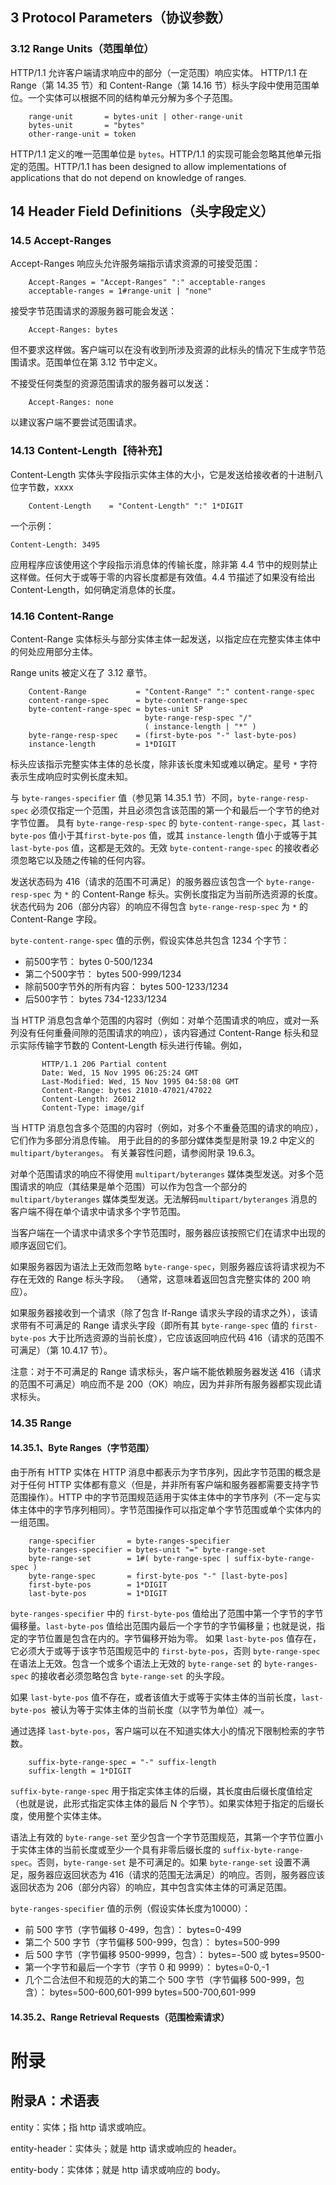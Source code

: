 ## 3 Protocol Parameters（协议参数）
### 3.12 Range Units（范围单位）
HTTP/1.1 允许客户端请求响应中的部分（一定范围）响应实体。
HTTP/1.1 在 Range（第 14.35 节）和 Content-Range（第 14.16 节）标头字段中使用范围单位。一个实体可以根据不同的结构单元分解为多个子范围。

```shell
	range-unit       = bytes-unit | other-range-unit
	bytes-unit       = "bytes"
	other-range-unit = token
```
HTTP/1.1 定义的唯一范围单位是 `bytes`。HTTP/1.1 的实现可能会忽略其他单元指定的范围。HTTP/1.1 has been designed to allow implementations of applications that do not depend on knowledge of ranges.




## 14 Header Field Definitions（头字段定义）
### 14.5 Accept-Ranges

Accept-Ranges 响应头允许服务端指示请求资源的可接受范围：
```shell
	Accept-Ranges = "Accept-Ranges" ":" acceptable-ranges
	acceptable-ranges = 1#range-unit | "none"
```
接受字节范围请求的源服务器可能会发送：

```shell
	Accept-Ranges: bytes
```


但不要求这样做。客户端可以在没有收到所涉及资源的此标头的情况下生成字节范围请求。范围单位在第 3.12 节中定义。

不接受任何类型的资源范围请求的服务器可以发送：

```shell
	Accept-Ranges: none
```

以建议客户端不要尝试范围请求。



### 14.13 Content-Length【待补充】

Content-Length 实体头字段指示实体主体的大小，它是发送给接收者的十进制八位字节数，xxxx

```shell
	Content-Length    = "Content-Length" ":" 1*DIGIT
```

一个示例：

```shell
Content-Length: 3495
```

应用程序应该使用这个字段指示消息体的传输长度，除非第 4.4 节中的规则禁止这样做。任何大于或等于零的内容长度都是有效值。4.4 节描述了如果没有给出 Content-Length，如何确定消息体的长度。




### 14.16 Content-Range
Content-Range 实体标头与部分实体主体一起发送，以指定应在完整实体主体中的何处应用部分主体。

Range units 被定义在了 3.12 章节。
```shell
	Content-Range 			= "Content-Range" ":" content-range-spec        
	content-range-spec      = byte-content-range-spec
	byte-content-range-spec = bytes-unit SP                                  
							  byte-range-resp-spec "/"                                
							  ( instance-length | "*" )        
	byte-range-resp-spec 	= (first-byte-pos "-" last-byte-pos)
	instance-length         = 1*DIGIT
```
标头应该指示完整实体主体的总长度，除非该长度未知或难以确定。星号 `*` 字符表示生成响应时实例长度未知。

与 `byte-ranges-specifier` 值（参见第 14.35.1 节）不同，`byte-range-resp-spec` 必须仅指定一个范围，并且必须包含该范围的第一个和最后一个字节的绝对字节位置。
具有 `byte-range-resp-spec` 的 `byte-content-range-spec`，其 `last-byte-pos` 值小于其`first-byte-pos` 值，或其 `instance-length` 值小于或等于其 `last-byte-pos` 值，这都是无效的。无效 `byte-content-range-spec` 的接收者必须忽略它以及随之传输的任何内容。

发送状态码为 416（请求的范围不可满足）的服务器应该包含一个 `byte-range-resp-spec` 为 `*` 的 Content-Range 标头。实例长度指定为当前所选资源的长度。状态代码为 206（部分内容）的响应不得包含 `byte-range-resp-spec` 为 `*` 的 Content-Range 字段。

`byte-content-range-spec` 值的示例，假设实体总共包含 1234 个字节：

* 前500字节：
	bytes 0-500/1234
* 第二个500字节：
	bytes 500-999/1234
* 除前500字节外的所有内容：
	bytes 500-1233/1234
* 后500字节：
	bytes 734-1233/1234

当 HTTP 消息包含单个范围的内容时（例如：对单个范围请求的响应，或对一系列没有任何重叠间隙的范围请求的响应），该内容通过 Content-Range 标头和显示实际传输字节数的 Content-Length 标头进行传输。例如，
```shell
       HTTP/1.1 206 Partial content
       Date: Wed, 15 Nov 1995 06:25:24 GMT
       Last-Modified: Wed, 15 Nov 1995 04:58:08 GMT
       Content-Range: bytes 21010-47021/47022
       Content-Length: 26012
       Content-Type: image/gif
```
当 HTTP 消息包含多个范围的内容时（例如，对多个不重叠范围的请求的响应），它们作为多部分消息传输。 用于此目的的多部分媒体类型是附录 19.2 中定义的 `multipart/byteranges`。 有关兼容性问题，请参阅附录 19.6.3。

对单个范围请求的响应不得使用 `multipart/byteranges` 媒体类型发送。对多个范围请求的响应（其结果是单个范围）可以作为包含一个部分的 `multipart/byteranges` 媒体类型发送。无法解码`multipart/byteranges` 消息的客户端不得在单个请求中请求多个字节范围。

当客户端在一个请求中请求多个字节范围时，服务器应该按照它们在请求中出现的顺序返回它们。

如果服务器因为语法上无效而忽略 `byte-range-spec`，则服务器应该将请求视为不存在无效的 Range 标头字段。 （通常，这意味着返回包含完整实体的 200 响应）。

如果服务器接收到一个请求（除了包含 If-Range 请求头字段的请求之外），该请求带有不可满足的 Range 请求头字段（即所有其 `byte-range-spec` 值的 `first-byte-pos` 大于比所选资源的当前长度），它应该返回响应代码 416（请求的范围不可满足）（第 10.4.17 节）。

注意：对于不可满足的 Range 请求标头，客户端不能依赖服务器发送 416（请求的范围不可满足）响应而不是 200（OK）响应，因为并非所有服务器都实现此请求标头。

### 14.35 Range
#### 14.35.1、Byte Ranges（字节范围）
由于所有 HTTP 实体在 HTTP 消息中都表示为字节序列，因此字节范围的概念是对于任何 HTTP 实体都有意义（但是，并非所有客户端和服务器都需要支持字节范围操作）。HTTP 中的字节范围规范适用于实体主体中的字节序列（不一定与实体主体中的字节序列相同）。字节范围操作可以指定单个字节范围或单个实体内的一组范围。
```shell
	range-specifier 	  = byte-ranges-specifier
	byte-ranges-specifier = bytes-unit "=" byte-range-set
	byte-range-set 		  = 1#( byte-range-spec | suffix-byte-range-spec )
	byte-range-spec 	  = first-byte-pos "-" [last-byte-pos]
	first-byte-pos 	 	  = 1*DIGIT
	last-byte-pos  		  = 1*DIGIT
```
`byte-ranges-specifier` 中的 `first-byte-pos` 值给出了范围中第一个字节的字节偏移量。`last-byte-pos` 值给出范围内最后一个字节的字节偏移量；也就是说，指定的字节位置是包含在内的。字节偏移开始为零。
如果 `last-byte-pos` 值存在，它必须大于或等于该字节范围规范中的 `first-byte-pos`，否则 `byte-range-spec` 在语法上无效。包含一个或多个语法上无效的 `byte-range-set` 的 `byte-ranges-spec` 的接收者必须忽略包含 `byte-range-set` 的头字段。

如果 `last-byte-pos` 值不存在，或者该值大于或等于实体主体的当前长度，`last-byte-pos `被认为等于实体主体的当前长度（以字节为单位）减一。

通过选择 `last-byte-pos`，客户端可以在不知道实体大小的情况下限制检索的字节数。

```shell
	suffix-byte-range-spec = "-" suffix-length
    suffix-length = 1*DIGIT
```

`suffix-byte-range-spec` 用于指定实体主体的后缀，其长度由后缀长度值给定（也就是说，此形式指定实体主体的最后 N 个字节）。如果实体短于指定的后缀长度，使用整个实体主体。

语法上有效的 `byte-range-set` 至少包含一个字节范围规范，其第一个字节位置小于实体主体的当前长度或至少一个具有非零后缀长度的 `suffix-byte-range-spec`。否则，`byte-range-set` 是不可满足的。如果 `byte-range-set` 设置不满足，服务器应返回状态为 416（请求的范围无法满足）的响应。否则，服务器应该返回状态为 206（部分内容）的响应，其中包含实体主体的可满足范围。

`byte-ranges-specifier` 值的示例（假设实体长度为10000）：

* 前 500 字节（字节偏移 0-499，包含）：
	bytes=0-499
* 第二个 500 字节（字节偏移 500-999，包含）：
	bytes=500-999
* 后 500 字节（字节偏移 9500-9999，包含）：
	bytes=-500
	或
	bytes=9500-
* 第一个字节和最后一个字节（字节 0 和 9999）：
	bytes=0-0,-1
* 几个二合法但不和规范的大的第二个 500 字节（字节偏移 500-999，包含）：
	bytes=500-600,601-999
	bytes=500-700,601-999



#### 14.35.2、Range Retrieval Requests（范围检索请求）



# 附录

## 附录A：术语表

entity：实体；指 http 请求或响应。

entity-header：实体头；就是 http 请求或响应的 header。

entity-body：实体体；就是 http 请求或响应的 body。